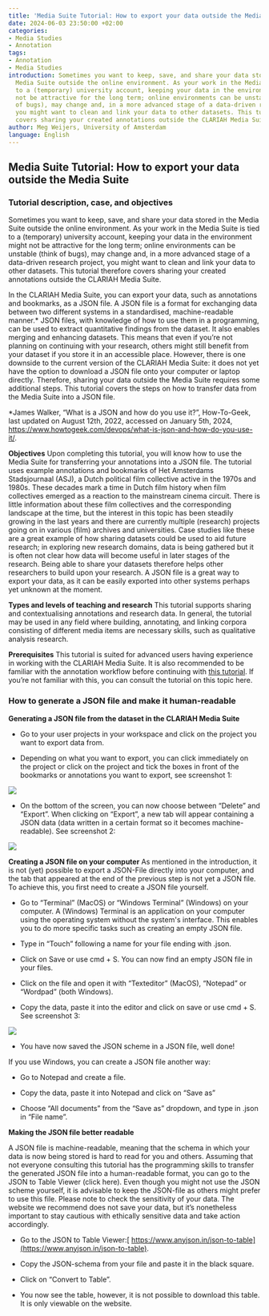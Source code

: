 ```yaml
---
title: 'Media Suite Tutorial: How to export your data outside the Media Suite'
date: 2024-06-03 23:50:00 +02:00
categories:
- Media Studies
- Annotation
tags:
- Annotation
- Media Studies
introduction: Sometimes you want to keep, save, and share your data stored in the
  Media Suite outside the online environment. As your work in the Media Suite is tied
  to a (temporary) university account, keeping your data in the environment might
  not be attractive for the long term; online environments can be unstable (think
  of bugs), may change and, in a more advanced stage of a data-driven research project,
  you might want to clean and link your data to other datasets. This tutorial therefore
  covers sharing your created annotations outside the CLARIAH Media Suite.
author: Meg Weijers, University of Amsterdam
language: English
---
```


## Media Suite Tutorial: How to export your data outside the Media Suite

### **Tutorial description, case, and objectives**

Sometimes you want to keep, save, and share your data stored in the Media Suite outside the online environment. As your work in the Media Suite is tied to a (temporary) university account, keeping your data in the environment might not be attractive for the long term; online environments can be unstable (think of bugs), may change and, in a more advanced stage of a data-driven research project, you might want to clean and link your data to other datasets. This tutorial therefore covers sharing your created annotations outside the CLARIAH Media Suite.


In the CLARIAH Media Suite, you can export your data, such as annotations and bookmarks, as a JSON file. A JSON file is a format for exchanging data between two different systems in a standardised, machine-readable manner.\* JSON files, with knowledge of how to use them in a programming, can be used to extract quantitative findings from the dataset. It also enables merging and enhancing datasets. This means that even if you’re not planning on continuing with your research, others might still benefit from your dataset if you store it in an accessible place. However, there is one downside to the current version of the CLARIAH Media Suite: it does not yet have the option to download a JSON file onto your computer or laptop directly. Therefore, sharing your data outside the Media Suite requires some additional steps. This tutorial covers the steps on how to transfer data from the Media Suite into a JSON file.

\*James Walker, “What is a JSON and how do you use it?”, How-To-Geek, last updated on August 12th, 2022, accessed on January 5th, 2024, https://www.howtogeek.com/devops/what-is-json-and-how-do-you-use-it/.

**Objectives**
Upon completing this tutorial, you will know how to use the Media Suite for transferring your annotations into a JSON file. The tutorial uses example annotations and bookmarks of Het Amsterdams Stadsjournaal (ASJ), a Dutch political film collective active in the 1970s and 1980s. These decades mark a time in Dutch film history when film collectives emerged as a reaction to the mainstream cinema circuit. There is little information about these film collectives and the corresponding landscape at the time, but the interest in this topic has been steadily growing in the last years and there are currently multiple (research) projects going on in various (film) archives and universities. Case studies like these are a great example of how sharing datasets could be used to aid future research; in exploring new research domains, data is being gathered but it is often not clear how data will become useful in later stages of the research. Being able to share your datasets therefore helps other researchers to build upon your research. A JSON file is a great way to export your data, as it can be easily exported into other systems perhaps yet unknown at the moment.

**Types and levels of teaching and research**
This tutorial supports sharing and contextualising annotations and research data. In general, the tutorial may be used in any field where building, annotating, and linking corpora consisting of different media items are necessary skills, such as qualitative analysis research.

**Prerequisites**
This tutorial is suited for advanced users having experience in working with the CLARIAH Media Suite. It is also recommended to be familiar with the annotation workflow before continuing with [this tutorial](https://mediasuite.clariah.nl/learn/subject-tutorials/media-suite-tutorial-searching-annotating-and-linking-for-film-historical-research). If you’re not familiar with this, you can consult the tutorial on this topic here.

### How to generate a JSON file and make it human-readable

**Generating a JSON file from the dataset in the CLARIAH Media Suite**

* Go to your user projects in your workspace and click on the project you want to export data from.

* Depending on what you want to export, you can click immediately on the project or click on the project and tick the boxes in front of the bookmarks or annotations you want to export, see screenshot 1:

![](https://lh7-us.googleusercontent.com/docsz/AD_4nXdwh2l0KuGIjFLqAlcC1UtdgpoK6hpiW76f0rv9n6XP8h3qo15HkhpmEf4vYmIm8ykF9jCCLoSLnED5e11RdGa3QTzdXYZtUTr9Fiwj03oircN_wyLKm9V0u_iW5T7XXignJzpf9uzjS7dWfsCgDR1ImqQ?key=xQHtRrFmRbfS2DOM8_aAzg)

* On the bottom of the screen, you can now choose between “Delete” and “Export”. When clicking on “Export”, a new tab will appear containing a JSON data (data written in a certain format so it becomes machine-readable). See screenshot 2:

![](https://lh7-us.googleusercontent.com/docsz/AD_4nXfzYgq7U9D9xueWve5E1CfjGAMIAI5u67anrZQmUvsXz_R2N6F1T3thSvFkWbWZqdOEjx67uhlOtTZ89bttogWq50vAA3OPLkjJgJMHFdhTINxg5VFP8EihrkOuelmOEGbW_T6yKHN-uAbWAL2yMxCoUCRh?key=xQHtRrFmRbfS2DOM8_aAzg)

**Creating a JSON file on your computer**
As mentioned in the introduction, it is not (yet) possible to export a JSON-File directly into your computer, and the tab that appeared at the end of the previous step is not yet a JSON file. To achieve this, you first need to create a JSON file yourself.

* Go to “Terminal” (MacOS) or “Windows Terminal” (Windows) on your computer. A (Windows) Terminal is an application on your computer using the operating system without the system's interface. This enables you to do more specific tasks such as creating an empty JSON file.

* Type in “Touch” following a name for your file ending with .json.

* Click on Save or use cmd \+ S. You can now find an empty JSON file in your files.

* Click on the file and open it with “Texteditor” (MacOS), “Notepad” or “Wordpad” (both Windows).

* Copy the data, paste it into the editor and click on save or use cmd \+ S. See screenshot 3:

![](https://lh7-us.googleusercontent.com/docsz/AD_4nXc9wX_BAQSZlO7Es--1q0tOoBsrb8mn8yFzIxcufrwQFTR8LHm1G4bqjBnTL-H2UyzOFElrb2P4iYZWPyGGM4F3MaqcCt72D27pRCp5G0GeVgPFZIswGksQJ3_Ex9d6xJUkXyJ5Ps0v42qwMyJIEgnl1lI?key=xQHtRrFmRbfS2DOM8_aAzg)

* You have now saved the JSON scheme in a JSON file, well done!

If you use Windows, you can create a JSON file another way:

* Go to Notepad and create a file.

* Copy the data, paste it into Notepad and click on “Save as”

* Choose “All documents” from the “Save as” dropdown, and type in <name of file>.json in “File name”.

**Making the JSON file better readable**

A JSON file is machine-readable, meaning that the schema in which your data is now being stored is hard to read for you and others. Assuming that not everyone consulting this tutorial has the programming skills to transfer the generated JSON file into a human-readable format, you can go to the JSON to Table Viewer (click here). Even though you might not use the JSON scheme yourself, it is advisable to keep the JSON-file as others might prefer to use this file. Please note to check the sensitivity of your data. The website we recommend does not save your data, but it’s nonetheless important to stay cautious with ethically sensitive data and take action accordingly.

* Go to the JSON to Table Viewer:[ https://www.anyjson.in/json-to-table](https://www.anyjson.in/json-to-table).

* Copy the JSON-schema from your file and paste it in the black square.

* Click on “Convert to Table”.

* You now see the table, however, it is not possible to download this table. It is only viewable on the website.